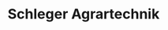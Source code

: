 ---
title: "Schleger Agrartechnik"
url: /poettmes/schleger-agrartechnik/
shop: Landwirtschaftlich
---